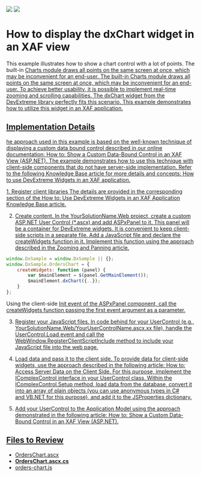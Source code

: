 <!-- default badges list -->
[![](https://img.shields.io/badge/Open_in_DevExpress_Support_Center-FF7200?style=flat-square&logo=DevExpress&logoColor=white)](https://supportcenter.devexpress.com/ticket/details/T381904)
[![](https://img.shields.io/badge/📖_How_to_use_DevExpress_Examples-e9f6fc?style=flat-square)](https://docs.devexpress.com/GeneralInformation/403183)
<!-- default badges end -->


# How to display the dxChart widget in an XAF view


This example illustrates how to show a chart control with a lot of points. The built-in <a href="https://documentation.devexpress.com/#eXpressAppFramework/CustomDocument113302">Charts module draws all points on the same screen at once, which may be inconvenient for an end-user. The built-in Charts module draws all points on the same screen at once, which may be inconvenient for an end-user. To achieve better usability, it is possible to implement real-time zooming and scrolling capabilities.
The dxChart widget from the DevExtreme library perfectly fits this scenario. This example demonstrates how to utilize this widget in an XAF application.


## Implementation Details
he approach used in this example is based on the well-known technique of displaying a custom data bound control described in our online documentation: <a href="https://documentation.devexpress.com/#eXpressAppFramework/CustomDocument114160">How to: Show a Custom Data-Bound Control in an XAF View (ASP.NET). The example demonstrates how to use this technique with client-side components that do not have server-side implementation. Refer to the following Knowledge Base article for more details and concepts: <a href="https://www.devexpress.com/Support/Center/p/T380965">How to use DevExtreme Widgets in an XAF application.

1. Register client libraries The details are provided in the corresponding section of the <a href="https://www.devexpress.com/Support/Center/p/T380965">How to: Use DevExtreme Widgets in an XAF Application Knowledge Base article.

2. Create content. In the YourSolutionName.Web project, create <a href="https://msdn.microsoft.com/en-us/library/26db8ysc%28v=vs.85%29.aspx">a custom ASP.NET User Control (*.ascx) and add <a href="https://documentation.devexpress.com/#AspNet/clsDevExpressWebASPxPaneltopic">ASPxPanel to it. This panel will be a container for DevExtreme widgets. It is convenient to keep client-side scripts in a separate file. Add a JavaScript file and declare the createWidgets function in it. Implement this function using the approach described in the <a href="https://js.devexpress.com/Documentation/21_2/Guide/UI_Components/Chart/Zooming_and_Panning/">Zooming and Panning article.


```js
window.DxSample = window.DxSample || {};
window.DxSample.OrdersChart = {
    createWidgets: function (panel) {
        var $mainElement = $(panel.GetMainElement());
		$mainElement.dxChart({..});
    }
};
```


Using the client-side <a href="https://documentation.devexpress.com/#AspNet/DevExpressWebScriptsASPxClientControl_Inittopic">Init event of the ASPxPanel component, call the createWidgets function passing the first event argument as a parameter. 

3. Register your JavaScript files. In code behind for your UserControl (e.g., YourSolutionName.Web/YourUserControlName.ascx.xx file), handle the <a href="https://msdn.microsoft.com/en-us/library/system.web.ui.control.load%28v=vs.100%29.aspx">UserControl.Load event and call the <a href="https://documentation.devexpress.com/#eXpressAppFramework/DevExpressExpressAppWebWebWindow_RegisterClientScriptIncludetopic">WebWindow.RegisterClientScriptInclude method to include your JavaScript file into the web page.

4. Load data and pass it to the client side. To provide data for client-side widgets, use the approach described in the following article: <a href="https://documentation.devexpress.com/#AspNet/CustomDocument11816">How to: Access Server Data on the Client Side. For this purpose, implement the <a href="https://documentation.devexpress.com/#eXpressAppFramework/clsDevExpressExpressAppEditorsIComplexControltopic">IComplexControl interface in your UserControl class. Within the <a href="https://documentation.devexpress.com/#eXpressAppFramework/DevExpressExpressAppEditorsIComplexControl_Setuptopic">IComplexControl.Setup method, load data from the database, convert it into an array of plain objects (you can use anonymous types in <a href="https://msdn.microsoft.com/en-us/library/bb397696.aspx">C# and <a href="https://msdn.microsoft.com/en-us/library/bb384767.aspx">VB.NET for this purpose), and add it to the <a href="https://documentation.devexpress.com/#AspNet/DevExpressWebASPxPanelBase_JSPropertiestopic">JSProperties dictionary.

5. Add your UserControl to the Application Model using the approach demonstrated in the following article: <a href="https://documentation.devexpress.com/#eXpressAppFramework/CustomDocument114160">How to: Show a Custom Data-Bound Control in an XAF View (ASP.NET).



## Files to Review

* [OrdersChart.ascx](CS/WebChart/WebChart.Web/OrdersChart.ascx) 
* **[OrdersChart.ascx.cs](CS/WebChart/WebChart.Web/OrdersChart.ascx.cs)**
* [orders-chart.js](CS/WebChart/WebChart.Web/Scripts/Controls/orders-chart.js)


